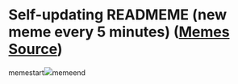 # Self-updating READMEME (new meme every 5 minutes) ([Memes Source](https://bramses.notion.site/a49c1e962b7646879176ac3b327b6533?v=4d1eda54b170483cb03a40f257231764))

memestart![](https://www.notion.so/image/https%3A%2F%2Fs3-us-west-2.amazonaws.com%2Fsecure.notion-static.com%2Fbd23a113-4523-4fca-86c8-c0b9ad8d991f%2F1BA245AF-AD5A-493E-ACFA-E043C2FA36B4.jpeg?table=block&id=205951e6-4530-4ab2-bda2-6a14aa0314d2&cache=v2)memeend
